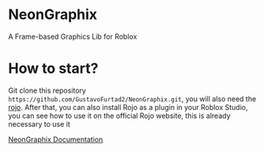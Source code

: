 # NeonGraphix

A Frame-based Graphics Lib for Roblox

# How to start?

Git clone this repository ```https://github.com/GustavoFurtad2/NeonGraphix.git```, you will also need the [rojo](https://rojo.space/).
After that, you can also install Rojo as a plugin in your Roblox Studio, you can see how to use it on the official Rojo website, this is already necessary to use it

[NeonGraphix Documentation](https://github.com/GustavoFurtad2/NeonGraphix/wiki/Documentation)
